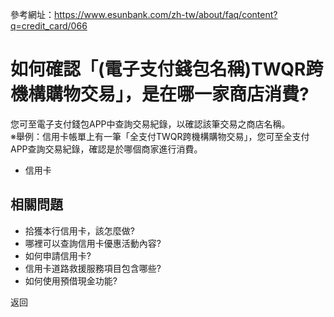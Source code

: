 參考網址：https://www.esunbank.com/zh-tw/about/faq/content?q=credit_card/066

# 如何確認「(電子支付錢包名稱)TWQR跨機構購物交易」，是在哪一家商店消費?

您可至電子支付錢包APP中查詢交易紀錄，以確認該筆交易之商店名稱。  
※舉例：信用卡帳單上有一筆「全支付TWQR跨機構購物交易」，您可至全支付APP查詢交易紀錄，確認是於哪個商家進行消費。

  * 信用卡

## 相關問題

  * 拾獲本行信用卡，該怎麼做? 
  * 哪裡可以查詢信用卡優惠活動內容? 
  * 如何申請信用卡? 
  * 信用卡道路救援服務項目包含哪些? 
  * 如何使用預借現金功能? 

返回

